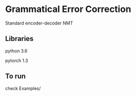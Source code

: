 # Grammatical Error Correction

Standard encoder-decoder NMT 

## Libraries

python 3.6

pytorch 1.3

## To run

check Examples/


